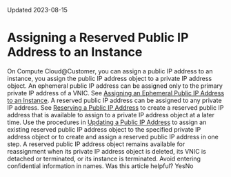 Updated 2023-08-15
# Assigning a Reserved Public IP Address to an Instance
On Compute Cloud@Customer, you can assign a public IP address to an instance, you assign the public IP address object to a private IP address object.
An ephemeral public IP address can be assigned only to the primary private IP address of a VNIC. See [Assigning an Ephemeral Public IP Address to an Instance](https://docs.oracle.com/en-us/iaas/compute-cloud-at-customer/topics/network/assingning-an-ephemeral-public-ip-address-to-an-instance.htm#assingning-an-ephemeral-public-ip-address-to-an-instance "On Compute Cloud@Customer, you assign a public IP address to an instance by assigning the public IP address object to a private IP address object."). A reserved public IP address can be assigned to any private IP address.
See [Reserving a Public IP Address](https://docs.oracle.com/en-us/iaas/compute-cloud-at-customer/topics/network/reserving-a-public-ip-address.htm#reserving-a-public-ip-address "On Compute Cloud@Customer, you can reserve a public IP address that's available to assign to a private IP address object at a later time.") to create a reserved public IP address that is available to assign to a private IP address object at a later time.
Use the procedures in [Updating a Public IP Address](https://docs.oracle.com/en-us/iaas/compute-cloud-at-customer/topics/network/updating-a-public-ip-address.htm#updating-a-public-ip-address "On Compute Cloud@Customer, you can manage public IPs.") to assign an existing reserved public IP address object to the specified private IP address object or to create and assign a reserved public IP address in one step.
A reserved public IP address object remains available for reassignment when its private IP address object is deleted, its VNIC is detached or terminated, or its instance is terminated.
Avoid entering confidential information in names.
Was this article helpful?
YesNo

